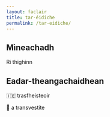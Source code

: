 ```yaml
---
layout: faclair
title: tar-éidiche
permalink: /tar-eidiche/
---
```


## Mìneachadh

Ri thighinn

## Eadar-theangachaidhean

&#x1f1ee;&#x1f1ea; trasfheisteoir

&#x1f3f4;&#xe0067;&#xe0062;&#xe0065;&#xe006e;&#xe0067;&#xe007f; a transvestite